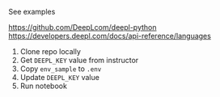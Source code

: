 See examples

https://github.com/DeepLcom/deepl-python
https://developers.deepl.com/docs/api-reference/languages

1. Clone repo locally
2. Get `DEEPL_KEY` value from instructor
3. Copy `env_sample` to `.env`
4. Update `DEEPL_KEY` value
5. Run notebook
